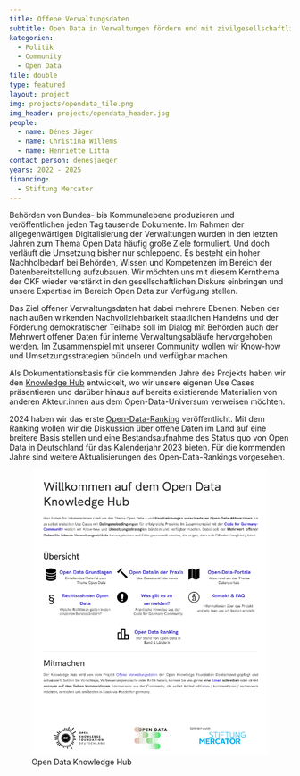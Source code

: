 ```yaml
---
title: Offene Verwaltungsdaten
subtitle: Open Data in Verwaltungen fördern und mit zivilgesellschaftlicher Expertise begleiten
kategorien:
  - Politik
  - Community
  - Open Data
tile: double
type: featured 
layout: project
img: projects/opendata_tile.png
img_header: projects/opendata_header.jpg
people:
  - name: Dénes Jäger
  - name: Christina Willems
  - name: Henriette Litta
contact_person: denesjaeger
years: 2022 - 2025
financing:
  - Stiftung Mercator
---
```

Behörden von Bundes- bis Kommunalebene produzieren und veröffentlichen jeden Tag tausende Dokumente. Im Rahmen der allgegenwärtigen Digitalisierung der Verwaltungen wurden in den letzten Jahren zum Thema Open Data häufig große Ziele formuliert. Und doch verläuft die Umsetzung bisher nur schleppend. Es besteht ein hoher Nachholbedarf bei Behörden, Wissen und Kompetenzen im Bereich der Datenbereitstellung aufzubauen. Wir möchten uns mit diesem Kernthema der OKF wieder verstärkt in den gesellschaftlichen Diskurs einbringen und unsere Expertise im Bereich Open Data zur Verfügung stellen. 

Das Ziel offener Verwaltungsdaten hat dabei mehrere Ebenen: Neben der nach außen wirkenden Nachvollziehbarkeit staatlichen Handelns und der Förderung demokratischer Teilhabe soll im Dialog mit Behörden auch der Mehrwert offener Daten für interne Verwaltungsabläufe hervorgehoben werden. Im Zusammenspiel mit unserer Community wollen wir Know-how und Umsetzungsstrategien bündeln und verfügbar machen.

Als Dokumentationsbasis für die kommenden Jahre des Projekts haben wir den <a href="https://opendata.okfn.de" target="_blank">Knowledge Hub</a> entwickelt, wo wir unsere eigenen Use Cases präsentieren und darüber hinaus auf bereits existierende Materialien von anderen Akteur:innen aus dem Open-Data-Universum verweisen möchten.

2024 haben wir das erste <a href="https://opendataranking.de" target="_blank">Open-Data-Ranking</a> veröffentlicht. Mit dem Ranking wollen wir die Diskussion über offene Daten im Land auf eine
breitere Basis stellen und eine Bestandsaufnahme des Status quo von Open Data in Deutschland für das Kalenderjahr 2023 bieten. Für die kommenden Jahre sind weitere Aktualisierungen des Open-Data-Rankings vorgesehen.

<div class="flex">
  <figure class="license">
       <a href="https://opendata.okfn.de" target="_blank"><img alt="Screenshot vom Open Data Knowledge Hub" src="/files/projects/opendata_OKhub.png"></a>
        <figcaption>Open Data Knowledge Hub</figcaption>
    </figure>
</div>
